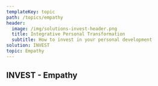 ```yaml
---
templateKey: topic
path: /topics/empathy
header:
  image: /img/solutions-invest-header.png
  title: Integrative Personal Transformation
  subtitle: How to invest in your personal development
solution: INVEST
topic: Empathy
---
```


## INVEST - Empathy
